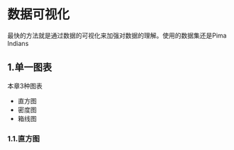 # 数据可视化

最快的方法就是通过数据的可视化来加强对数据的理解。使用的数据集还是Pima Indians

## 1.单一图表

本章3种图表

- 直方图
- 密度图
- 箱线图

### 1.1.直方图